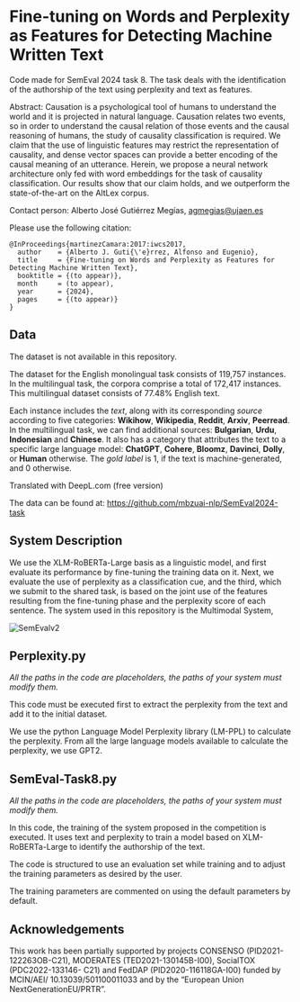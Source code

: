 # Fine-tuning on Words and Perplexity as Features for Detecting Machine Written Text

Code made for SemEval 2024 task 8. The task deals with the identification of the authorship of the text using perplexity and text as features.

Abstract: Causation is a psychological tool of humans to understand the world and it is projected in natural language. Causation relates two events, so in order to understand the causal relation of those events and the causal reasoning of humans, the study of causality classification is required. We claim that the use of linguistic features may restrict the representation of causality, and dense vector spaces can provide a better encoding of the causal meaning of an utterance. Herein, we propose a neural network architecture only fed with word embeddings for the task of causality classification. Our results show that our claim holds, and we outperform the state-of-the-art on the AltLex corpus.

Contact person: Alberto José Gutiérrez Megías, agmegias@ujaen.es

Please use the following citation:

```
@InProceedings{martinezCamara:2017:iwcs2017,
  author    = {Alberto J. Guti{\'e}rrez, Alfonso and Eugenio},
  title     = {Fine-tuning on Words and Perplexity as Features for Detecting Machine Written Text},
  booktitle = {(to appear)},
  month     = (to appear),
  year      = {2024},
  pages     = {(to appear)}
}
```

## Data

The dataset is not available in this repository.

The dataset for the English monolingual task consists of 119,757 instances. In the multilingual task, the corpora comprise a total of 172,417 instances. This multilingual dataset consists of 77.48% English text.

Each instance includes the *text*, along with its corresponding *source* according to five categories: **Wikihow**, **Wikipedia**, **Reddit**, **Arxiv**, **Peerread**. In the multilingual task, we can find additional sources: **Bulgarian**, **Urdu**, **Indonesian** and **Chinese**. It also has a category that attributes the text to a specific large language model: **ChatGPT**, **Cohere**, **Bloomz**, **Davinci**, **Dolly**, or **Human** otherwise. The *gold label* is 1, if the text is machine-generated, and 0 otherwise.

Translated with DeepL.com (free version)

The data can be found at: https://github.com/mbzuai-nlp/SemEval2024-task

## System Description

We use the XLM-RoBERTa-Large basis as a linguistic model, and first evaluate its performance by fine-tuning the training data on it. Next, we evaluate the use of perplexity as a classification cue, and the third, which we submit to the shared task, is based on the joint use of the features resulting from the fine-tuning phase and the perplexity score of each sentence. The system used in this repository is the Multimodal System,

![SemEvalv2](https://github.com/sinai-uja/SemEval-2024-Task-8-Identification-of-machine-written-text/assets/132881769/dc246629-18b1-45fd-9528-20d75eaafa27)

## Perplexity.py

*All the paths in the code are placeholders, the paths of your system must modify them.*

This code must be executed first to extract the perplexity from the text and add it to the initial dataset.

We use the python Language Model Perplexity library (LM-PPL) to calculate the perplexity. From all the large language models available to calculate the perplexity, we use GPT2.

## SemEval-Task8.py

*All the paths in the code are placeholders, the paths of your system must modify them.*

In this code, the training of the system proposed in the competition is executed. It uses text and perplexity to train a model based on XLM-RoBERTa-Large to identify the authorship of the text.

The code is structured to use an evaluation set while training and to adjust the training parameters as desired by the user.

The training parameters are commented on using the default parameters by default.

## Acknowledgements

This work has been partially supported by projects
CONSENSO (PID2021-122263OB-C21), MODERATES
(TED2021-130145B-I00), SocialTOX (PDC2022-133146-
C21) and FedDAP (PID2020-116118GA-I00) funded by MCIN/AEI/ 10.13039/501100011033 and by the “European Union NextGenerationEU/PRTR”.
